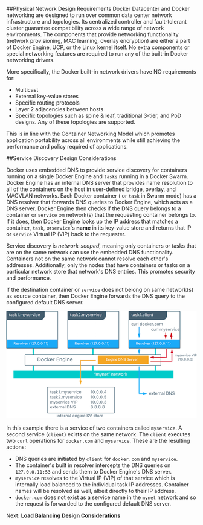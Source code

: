 ##<a name="requirements"></a>Physical Network Design Requirements
Docker Datacenter and Docker networking are designed to run over common data center network infrastructure and topologies. Its centralized controller and fault-tolerant cluster guarantee compatibility across a wide range of network environments. The components that provide networking functionality (network provisioning, MAC learning, overlay encryption) are either a part of Docker Engine, UCP, or the Linux kernel itself. No extra components or special networking features are required to run any of the built-in Docker networking drivers.

More specifically, the Docker built-in network drivers have NO requirements for:

- Multicast
- External key-value stores
- Specific routing protocols 
- Layer 2 adjacencies between hosts
- Specific topologies such as spine & leaf, traditional 3-tier, and PoD designs. Any of these topologies are supported.

This is in line with the Container Networking Model which promotes application portability across all environments while still achieving the performance and policy required of applications.

##<a name="sd"></a>Service Discovery Design Considerations

Docker uses embedded DNS to provide service discovery for containers running on a single Docker Engine and `tasks` running in a Docker Swarm. Docker Engine has an internal DNS server that provides name resolution to all of the containers on the host in user-defined bridge, overlay, and MACVLAN networks. Each Docker container ( or `task` in Swarm mode) has a DNS resolver that forwards DNS queries to Docker Engine, which acts as a DNS server. Docker Engine then checks if the DNS query belongs to a container or `service` on network(s) that the requesting container belongs to. If it does, then Docker Engine looks up the IP address that matches a container, `task`, or`service`'s **name** in its key-value store and returns that IP or `service` Virtual IP (VIP) back to the requester. 

Service discovery is _network-scoped_, meaning only containers or tasks that are on the same network can use the embedded DNS functionality. Containers not on the same network cannot resolve each other's addresses. Additionally, only the nodes that have containers or tasks on a particular network store that network's DNS entries. This promotes security and performance.

If the destination container or `service` does not belong on same network(s) as source container, then Docker Engine forwards the DNS query to the configured default DNS server. 

![Service Discovery](./img/DNS.png)

In this example there is a service of two containers called `myservice`. A second service (`client`) exists on the same network. The `client` executes two `curl` operations for `docker.com` and `myservice`. These are the resulting actions:

 
 - DNS queries are initiated by `client` for `docker.com` and `myservice`.
 - The container's built in resolver intercepts the DNS queries on `127.0.0.11:53` and sends them to Docker Engine's DNS server.
 - `myservice` resolves to the Virtual IP (VIP) of that service which is internally load balanced to the individual task IP addresses. Container names will be resolved as well, albeit directly to their IP address.
 - `docker.com` does not exist as a service name in the `mynet` network and so the request is forwarded to the configured default DNS server.
 
 Next: **[Load Balancing Design Considerations](10-load-balancing.md)**
